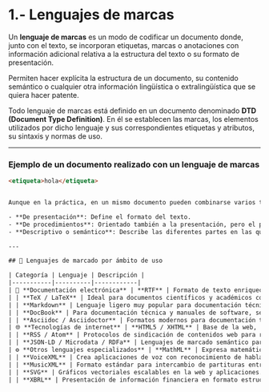 # 1.- Lenguajes de marcas

Un **lenguaje de marcas** es un modo de codificar un documento donde, junto con el texto, se incorporan etiquetas, marcas o anotaciones con información adicional relativa a la estructura del texto o su formato de presentación.  

Permiten hacer explícita la estructura de un documento, su contenido semántico o cualquier otra información lingüística o extralingüística que se quiera hacer patente.

Todo lenguaje de marcas está definido en un documento denominado **DTD (Document Type Definition)**. En él se establecen las marcas, los elementos utilizados por dicho lenguaje y sus correspondientes etiquetas y atributos, su sintaxis y normas de uso.

---

### Ejemplo de un documento realizado con un lenguaje de marcas
```html
<etiqueta>hola</etiqueta>


Aunque en la práctica, en un mismo documento pueden combinarse varios tipos diferentes de lenguajes de marcas, éstos se pueden clasificar como sigue:

- **De presentación**: Define el formato del texto.  
- **De procedimientos**: Orientado también a la presentación, pero el programa que representa el documento interpreta el código en el mismo orden en que aparece.  
- **Descriptivo o semántico**: Describe las diferentes partes en las que se estructura el documento sin especificar cómo deben representarse.  

---

## 🌟 Lenguajes de marcado por ámbito de uso

| Categoría | Lenguaje | Descripción |
|-----------|----------|------------|
| 📄 **Documentación electrónica** | **RTF** | Formato de texto enriquecido desarrollado por Microsoft, aún usado para intercambio entre procesadores de texto. |
| | **TeX / LaTeX** | Ideal para documentos científicos y académicos con fórmulas matemáticas. LaTeX facilita la estructuración de documentos grandes. |
| | **Markdown** | Lenguaje ligero muy popular para documentación técnica, blogs y GitHub. |
| | **DocBook** | Para documentación técnica y manuales de software, separando contenido de presentación. |
| | **Asciidoc / Asciidoctor** | Formatos modernos para documentación técnica, exportables a HTML, PDF, EPUB y más. |
| 🌐 **Tecnologías de internet** | **HTML5 / XHTML** | Base de la web, con soporte para multimedia, gráficos vectoriales y semántica avanzada. |
| | **RSS / Atom** | Protocolos de sindicación de contenidos web para recibir actualizaciones automáticamente. |
| | **JSON-LD / Microdata / RDFa** | Lenguajes de marcado semántico para describir datos en la web y mejorar SEO e interoperabilidad. |
| ⚙️ **Otros lenguajes especializados** | **MathML** | Expresa matemáticas de forma estructurada, interpretable por navegadores y software científico. |
| | **VoiceXML** | Crea aplicaciones de voz con reconocimiento de habla y síntesis de voz. |
| | **MusicXML** | Formato estándar para intercambio de partituras entre editores musicales. |
| | **SVG** | Gráficos vectoriales escalables en la web y aplicaciones. |
| | **XBRL** | Presentación de información financiera en formato estructurado y legible por máquinas. |
 


